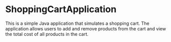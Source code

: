 # ShoppingCartApplication
This is a simple Java application that simulates a shopping cart. The application allows users to add and remove products from the cart and view the total cost of all products in the cart.
